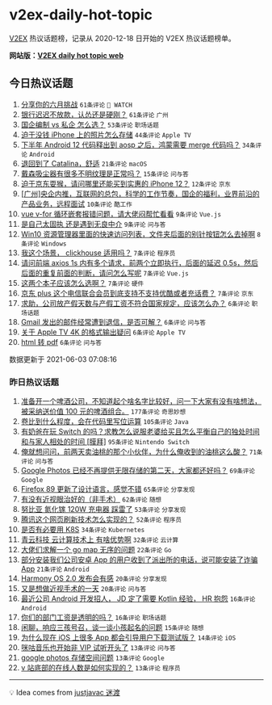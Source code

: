 # v2ex-daily-hot-topic

[V2EX](https://www.v2ex.com/) 热议话题榜，记录从 2020-12-18 日开始的 V2EX 热议话题榜单。

**网站版：[V2EX daily hot topic web](https://boojack.github.io/v2ex-daily-hot-topic-web/)**

## 今日热议话题

<!-- TODAY BEGIN -->

1. [分享你的六月挑战](https://www.v2ex.com/t/781018) `61条评论` ` WATCH`
1. [银行迟迟不放款，认怂还是硬刚？](https://www.v2ex.com/t/781045) `61条评论` `广州`
1. [国企编制 vs 私企 怎么选？](https://www.v2ex.com/t/781021) `53条评论` `职场话题`
1. [迫于没钱 iPhone 上的照片怎么存储](https://www.v2ex.com/t/781028) `44条评论` `Apple TV`
1. [下半年 Android 12 代码释出到 aosp 之后，鸿蒙需要 merge 代码吗？](https://www.v2ex.com/t/781088) `34条评论` `Android`
1. [退回到了 Catalina，舒适](https://www.v2ex.com/t/781129) `21条评论` `macOS`
1. [戴森吸尘器有很多不明纹理是正常吗？](https://www.v2ex.com/t/781073) `15条评论` `问与答`
1. [迫于京东耍猴，请问哪里还能买到实惠的 iPhone 12？](https://www.v2ex.com/t/781054) `12条评论` `京东`
1. [[广州]央企内推，互联网的总包，科学的工作节奏，国企的福利，业界前沿的产品业务，远程面试](https://www.v2ex.com/t/781044) `10条评论` `酷工作`
1. [vue v-for 循环嵌套报错问题，请大佬闷帮忙看看](https://www.v2ex.com/t/781103) `9条评论` `Vue.js`
1. [是自己太固执 还是遇到无良中介](https://www.v2ex.com/t/781052) `9条评论` `问与答`
1. [Win10 资源管理器里面的快速访问列表，文件夹后面的别针按钮怎么去掉啊](https://www.v2ex.com/t/781121) `8条评论` `Windows`
1. [我这个场景， clickhouse 适用吗？](https://www.v2ex.com/t/781077) `7条评论` `程序员`
1. [请问前端 axios 1s 内有多个请求，前两个立即执行，后面的延迟 0.5s，然后后面的重复前面的判断，请问怎么写呢](https://www.v2ex.com/t/781057) `7条评论` `Vue.js`
1. [这两个本子应该怎么选啊？](https://www.v2ex.com/t/781053) `7条评论` `硬件`
1. [京东 plus 这个电信联合会员到底支持不支持优酷或者充话费？](https://www.v2ex.com/t/781050) `7条评论` `京东`
1. [求助，公司放产假天数与产假工资不符合国家规定，应该怎么办？](https://www.v2ex.com/t/781101) `6条评论` `职场话题`
1. [Gmail 发出的邮件经常遭到退信，是否可解？](https://www.v2ex.com/t/781096) `6条评论` `问与答`
1. [关于 Apple TV 4K 的格式输出疑问](https://www.v2ex.com/t/781091) `6条评论` `Apple TV`
1. [html 转 pdf](https://www.v2ex.com/t/781079) `6条评论` `问与答`

数据更新于 2021-06-03 07:08:16

<!-- TODAY END -->

### 昨日热议话题

<!-- YESTERDAY BEGIN -->

1. [准备开一个啤酒公司，不知道起个啥名字比较好，问一下大家有没有啥想法，被采纳送价值 100 元的啤酒组合。](https://www.v2ex.com/t/780869) `177条评论` `奇思妙想`
1. [卷比到什么程度，会在代码里写位运算](https://www.v2ex.com/t/780894) `105条评论` `Java`
1. [有奶爸在玩 Switch 的吗？求教怎么说服老婆给买且怎么平衡自己的独处时间和与家人相处的时间 [膜拜]](https://www.v2ex.com/t/780802) `95条评论` `Nintendo Switch`
1. [俺就想问问，前两天卖油桃的那个小伙伴，为什么俺收到的油桃这么酸？](https://www.v2ex.com/t/780769) `71条评论` `问与答`
1. [Google Photos 已经不再提供无限存储的第二天，大家都还好吗？](https://www.v2ex.com/t/780858) `69条评论` `Google`
1. [Firefox 89 更新了设计语言，感觉不错](https://www.v2ex.com/t/780758) `65条评论` `分享发现`
1. [有没有近视眼治好的（非手术）](https://www.v2ex.com/t/780759) `62条评论` `随想`
1. [努比亚 氮化镓 120W 充电器 踩雷了](https://www.v2ex.com/t/780751) `53条评论` `分享发现`
1. [腾讯这个网页刷新技术怎么实现的？](https://www.v2ex.com/t/780782) `52条评论` `程序员`
1. [是否有必要用 K8S](https://www.v2ex.com/t/780960) `34条评论` `Kubernetes`
1. [青云科技 云计算技术上 有啥优势啊](https://www.v2ex.com/t/780882) `32条评论` `云计算`
1. [大佬们求解一个 go map 无序的问题](https://www.v2ex.com/t/780962) `22条评论` `Go`
1. [部分安装我们公司安卓 App 的用户收到了派出所的电话，说可能安装了诈骗 App](https://www.v2ex.com/t/780927) `21条评论` `Android`
1. [Harmony OS 2.0 发布会有感](https://www.v2ex.com/t/780978) `20条评论` `分享发现`
1. [又是想做近视手术的一天](https://www.v2ex.com/t/780925) `20条评论` `问与答`
1. [最近公司 Android 开发招人， JD 定了需要 Kotlin 经验， HR 抱怨](https://www.v2ex.com/t/780910) `16条评论` `Android`
1. [你们的部门工资是透明的吗？](https://www.v2ex.com/t/780785) `16条评论` `职场话题`
1. [闲聊，响应三孩号召，谈一谈小孩起名的问题](https://www.v2ex.com/t/780836) `15条评论` `随想`
1. [为什么现在 iOS 上很多 App 都会引导用户下载测试版？](https://www.v2ex.com/t/780973) `14条评论` `iOS`
1. [咪咕音乐也开始非 VIP 试听开头了](https://www.v2ex.com/t/780888) `13条评论` `问与答`
1. [google photos 存储空间问题](https://www.v2ex.com/t/780851) `13条评论` `Google`
1. [v 站底部的在线人数是如何实现的？](https://www.v2ex.com/t/780849) `13条评论` `程序员`

<!-- YESTERDAY END -->

---

💡 Idea comes from [justjavac 迷渡](https://github.com/justjavac/)
